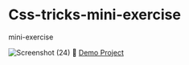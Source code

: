 # Css-tricks-mini-exercise
mini-exercise

![Screenshot (24)](https://user-images.githubusercontent.com/110972269/199668912-3f9d9625-72a2-4bd8-bdb5-a04864419658.png)
🔗 [Demo Project]( https://amir-yadavar.github.io/Css-tricks-mini-exercise/)
